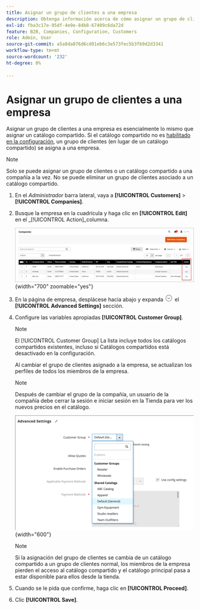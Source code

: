 ```yaml
---
title: Asignar un grupo de clientes a una empresa
description: Obtenga información acerca de cómo asignar un grupo de clientes a una cuenta de compañía en su tienda de Adobe Commerce.
exl-id: fba3c17e-95df-4e9e-84b8-67409c6da72d
feature: B2B, Companies, Configuration, Customers
role: Admin, User
source-git-commit: a5a8da076d6cd91eb6c3e573fec5b3fb9d2d3341
workflow-type: tm+mt
source-wordcount: '232'
ht-degree: 0%

---
```


# Asignar un grupo de clientes a una empresa

Asignar un grupo de clientes a una empresa es esencialmente lo mismo que asignar un catálogo compartido. Si el catálogo compartido no es [habilitado en la configuración](enable-basic-features.md), un grupo de clientes (en lugar de un catálogo compartido) se asigna a una empresa.

>[!NOTE]
>
> Solo se puede asignar un grupo de clientes o un catálogo compartido a una compañía a la vez. No se puede eliminar un grupo de clientes asociado a un catálogo compartido.

1. En el _Administrador_ barra lateral, vaya a **[!UICONTROL Customers]** > **[!UICONTROL Companies]**.

1. Busque la empresa en la cuadrícula y haga clic en **[!UICONTROL Edit]** en el _[!UICONTROL Action]_columna.

   ![Editar compañía](./assets/companies-grid-edit.png){width="700" zoomable="yes"}

1. En la página de empresa, desplácese hacia abajo y expanda ![Selector de expansión](../assets/icon-display-expand.png) el **[!UICONTROL Advanced Settings]** sección.

1. Configure las variables apropiadas **[!UICONTROL Customer Group]**.

   >[!NOTE]
   >
   >El [!UICONTROL Customer Group] La lista incluye todos los catálogos compartidos existentes, incluso si Catálogos compartidos está desactivado en la configuración.

   Al cambiar el grupo de clientes asignado a la empresa, se actualizan los perfiles de todos los miembros de la empresa.

   >[!NOTE]
   >
   >Después de cambiar el grupo de la compañía, un usuario de la compañía debe cerrar la sesión e iniciar sesión en la Tienda para ver los nuevos precios en el catálogo.

   ![Cambiar el grupo de clientes o el catálogo compartido](./assets/company-advanced-settings-customer-group-admin.png){width="600"}

   >[!NOTE]
   >
   >Si la asignación del grupo de clientes se cambia de un catálogo compartido a un grupo de clientes normal, los miembros de la empresa pierden el acceso al catálogo compartido y el catálogo principal pasa a estar disponible para ellos desde la tienda.

1. Cuando se le pida que confirme, haga clic en **[!UICONTROL Proceed]**.

1. Clic **[!UICONTROL Save]**.
